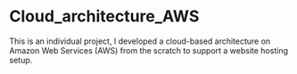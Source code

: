 # Cloud_architecture_AWS
This is an individual project, I developed a cloud-based architecture on Amazon Web Services (AWS) from the scratch to support a website hosting setup.
